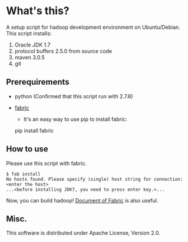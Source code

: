 # What's this?

A setup script for hadoop development environment on Ubuntu/Debian.
This script installs:

1. Oracle JDK 1.7
2. protocol buffers 2.5.0 from source code
3. maven 3.0.5
4. git

## Prerequirements

* python (Confirmed that this script run with 2.7.6)
* [fabric](http://www.fabfile.org/)
    * It's an easy way to use pip to install fabric:

    pip install fabric

## How to use

Please use this script with fabric.

    $ fab install
    No hosts found. Please specify (single) host string for connection: <enter the host>
    ...<before installing JDK7, you need to press enter key.>...

Now, you can build hadoop!
[Document of Fabric](http://fabric.readthedocs.org/en/1.8/) is also useful.


## Misc.

This software is distributed under Apache License, Version 2.0.


